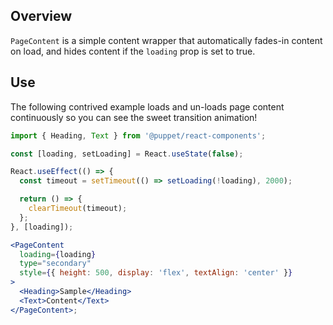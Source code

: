## Overview

`PageContent` is a simple content wrapper that automatically fades-in content on load, and hides content if the `loading` prop is set to true.

## Use

The following contrived example loads and un-loads page content continuously so you can see the sweet transition animation!

```jsx
import { Heading, Text } from '@puppet/react-components';

const [loading, setLoading] = React.useState(false);

React.useEffect(() => {
  const timeout = setTimeout(() => setLoading(!loading), 2000);

  return () => {
    clearTimeout(timeout);
  };
}, [loading]);

<PageContent
  loading={loading}
  type="secondary"
  style={{ height: 500, display: 'flex', textAlign: 'center' }}
>
  <Heading>Sample</Heading>
  <Text>Content</Text>
</PageContent>;
```
